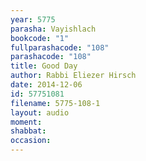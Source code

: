 ```yaml
---
year: 5775
parasha: Vayishlach
bookcode: "1"
fullparashacode: "108"
parashacode: "108"
title: Good Day
author: Rabbi Eliezer Hirsch
date: 2014-12-06
id: 57751081
filename: 5775-108-1
layout: audio
moment: 
shabbat: 
occasion: 
---
```

